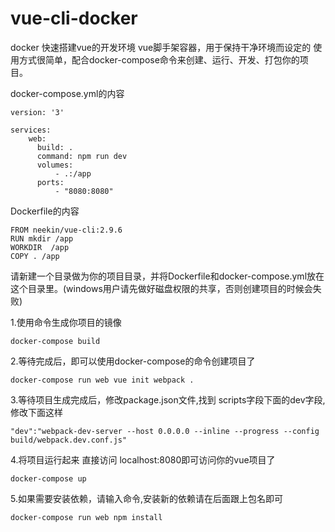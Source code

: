 # vue-cli-docker
docker 快速搭建vue的开发环境
vue脚手架容器，用于保持干净环境而设定的 使用方式很简单，配合docker-compose命令来创建、运行、开发、打包你的项目。


docker-compose.yml的内容
```
version: '3'

services:
    web:
      build: .
      command: npm run dev
      volumes:
          - .:/app
      ports:
          - "8080:8080"
```




Dockerfile的内容
```
FROM neekin/vue-cli:2.9.6
RUN mkdir /app
WORKDIR  /app
COPY . /app
```





请新建一个目录做为你的项目目录，并将Dockerfile和docker-compose.yml放在这个目录里。(windows用户请先做好磁盘权限的共享，否则创建项目的时候会失败)

1.使用命令生成你项目的镜像 
```shell
docker-compose build
```
2.等待完成后，即可以使用docker-compose的命令创建项目了
```shell
docker-compose run web vue init webpack .
```
3.等待项目生成完成后，修改package.json文件,找到 scripts字段下面的dev字段,修改下面这样
```
"dev":"webpack-dev-server --host 0.0.0.0 --inline --progress --config build/webpack.dev.conf.js"
```
4.将项目运行起来 直接访问 localhost:8080即可访问你的vue项目了
```shell
docker-compose up
```
5.如果需要安装依赖，请输入命令,安装新的依赖请在后面跟上包名即可
```
docker-compose run web npm install 
```
